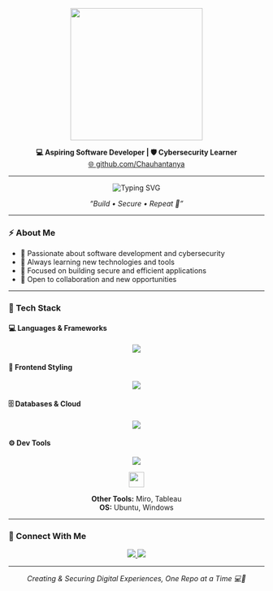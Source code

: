 <p align="center">
  <img src="https://res.cloudinary.com/duwg1mctb/image/upload/v1749488207/giphy-ezgif.com-speed_webme5.gif" width="260" />
</p>

<p align="center">
  <b>💻 Aspiring Software Developer | 🛡️ Cybersecurity Learner</b><br/>
  <a href="https://github.com/Chauhantanya" target="_blank">🌐 github.com/Chauhantanya</a>
</p>

---

<p align="center">
  <img src="https://readme-typing-svg.demolab.com?font=Fira+Code&pause=1000&color=00BFFF&width=435&lines=%F0%9F%A7%91%E2%80%8D%F0%9F%92%BB+Build+%E2%80%A2+%F0%9F%9B%A1%EF%B8%8F+Secure+%E2%80%A2+%F0%9F%94%81+Repeat" alt="Typing SVG" />
</p>

<p align="center"><i>“Build • Secure • Repeat 🔁”</i></p>

---

### ⚡ About Me

- 🔹 Passionate about software development and cybersecurity
- 🔹 Always learning new technologies and tools
- 🔹 Focused on building secure and efficient applications
- 🔹 Open to collaboration and new opportunities

---

### 🧠 Tech Stack

#### 💻 Languages & Frameworks
<p align="center">
  <img src="https://skillicons.dev/icons?i=python,js,react,nodejs,express" />
</p>

#### 🎨 Frontend Styling
<p align="center">
  <img src="https://skillicons.dev/icons?i=html,css,bootstrap" />
</p>

#### 🗄️ Databases & Cloud
<p align="center">
  <img src="https://skillicons.dev/icons?i=mongodb,postgres" />
</p>

#### ⚙️ Dev Tools
<p align="center">
  <img src="https://skillicons.dev/icons?i=git,github,vscode" />
</p>

<p align="center">
  <img src="https://img.icons8.com/color/48/000000/linux.png" height="30"/>
</p>

<p align="center">
  <b>Other Tools:</b> Miro, Tableau  
  <br/>
  <b>OS:</b> Ubuntu, Windows
</p>

---

### 🔗 Connect With Me

<p align="center">
  <a href="https://github.com/Chauhantanya" target="_blank">
    <img src="https://img.shields.io/badge/GitHub-171515?style=for-the-badge&logo=github&logoColor=00fff7"/>
  </a>
  <a href="https://www.linkedin.com/in/taniya-chauhan-320924261/" target="_blank">
    <img src="https://img.shields.io/badge/LinkedIn-0077B5?style=for-the-badge&logo=linkedin&logoColor=white"/>
  </a>
</p>

---

<p align="center"><i>Creating & Securing Digital Experiences, One Repo at a Time 💻🔐</i></p>
